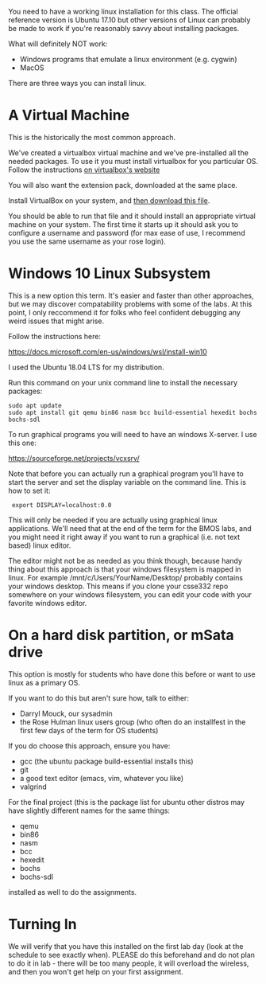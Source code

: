 
You need to have a working linux installation for this class.  The
official reference version is Ubuntu 17.10 but other versions of Linux
can probably be made to work if you're reasonably savvy about
installing packages.

What will definitely NOT work:

-   Windows programs that emulate a linux environment (e.g. cygwin)
-   MacOS

There are three ways you can install linux.

# A Virtual Machine

This is the historically the most common approach.

We've created a virtualbox virtual machine and we've pre-installed all
the needed packages.  To use it you must install virtualbox for you
particular OS.  Follow the instructions [on virtualbox's
website](https://www.virtualbox.org/wiki/Downloads)

You will also want the extension pack, downloaded at the same place.

Install VirtualBox on your system, and [then download this
file](http://mirror.csse.rose-hulman.edu/.csse332/CSSE332.ova).

You should be able to run that file and it should install an
appropriate virtual machine on your system.  The first time it starts
up it should ask you to configure a username and password (for max
ease of use, I recommend you use the same username as your rose
login).


# Windows 10 Linux Subsystem

This is a new option this term.  It's easier and faster than other
approaches, but we may discover compatability problems with some of
the labs.  At this point, I only reccommend it for folks who feel
confident debugging any weird issues that might arise.

Follow the instructions here:

https://docs.microsoft.com/en-us/windows/wsl/install-win10

I used the Ubuntu 18.04 LTS for my distribution.

Run this command on your unix command line to install the necessary packages:

    sudo apt update
    sudo apt install git qemu bin86 nasm bcc build-essential hexedit bochs bochs-sdl

To run graphical programs you will need to have an windows X-server.  I use this one:

https://sourceforge.net/projects/vcxsrv/

Note that before you can actually run a graphical program you'll have
to start the server and set the display variable on the command line.
This is how to set it:

     export DISPLAY=localhost:0.0

This will only be needed if you are actually using graphical linux
applications.  We'll need that at the end of the term for the BMOS
labs, and you might need it right away if you want to run a graphical
(i.e. not text based) linux editor.

The editor might not be as needed as you think though, because handy
thing about this approach is that your windows filesystem is mapped in
linux.  For example /mnt/c/Users/YourName/Desktop/ probably contains
your windows desktop.  This means if you clone your csse332 repo
somewhere on your windows filesystem, you can edit your code with your
favorite windows editor.

# On a hard disk partition, or mSata drive

This option is mostly for students who have done this before or want
to use linux as a primary OS.  

If you want to do this but aren't sure how, talk to either:

-   Darryl Mouck, our sysadmin
-   the Rose Hulman linux users group (who often do an installfest in
    the first few days of the term for OS students)

If you do choose this approach, ensure you have:

-   gcc (the ubuntu package build-essential installs this)
-   git
-   a good text editor (emacs, vim, whatever you like)
-   valgrind

For the final project (this is the package list for ubuntu other
distros may have slightly different names for the same things:

-   qemu
-   bin86
-   nasm
-   bcc
-   hexedit
-   bochs
-   bochs-sdl

installed as well to do the assignments.

# Turning In

We will verify that you have this installed on the first lab day
(look at the schedule to see exactly when).  PLEASE do this beforehand and
do not plan to do it in lab - there will be too many people, it will
overload the wireless, and then you won't get help on your first
assignment.

